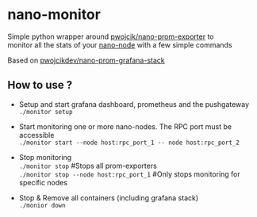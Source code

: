 # nano-monitor

Simple python wrapper around [pwojcik/nano-prom-exporter](https://github.com/pwojcikdev/nano-prom-exporter) to<br>
monitor all the stats of your [nano-node](https://github.com/nanocurrency/nano-node) with a few simple commands

Based on [pwojcikdev/nano-prom-grafana-stack](https://github.com/pwojcikdev/nano-prom-grafana-stack)

## How to use ?

- Setup and start grafana dashboard, prometheus and the pushgateway <br>
`./monitor setup` 

- Start monitoring one or more nano-nodes. The RPC port must be accessible<br>
`./monitor start --node host:rpc_port_1 -- node host:rpc_port_2`

- Stop monitoring <br>
`./monitor stop` #Stops all prom-exporters <br>
`./monitor stop --node host:rpc_port_1` #Only stops monitoring for specific nodes

- Stop & Remove all containers (including grafana stack)<br>
`./monior down`

